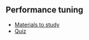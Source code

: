 ## Performance tuning
- [Materials to study](performance_to_read.md)
- [Quiz](../../quiz/performance_tuning_quiz.md)


